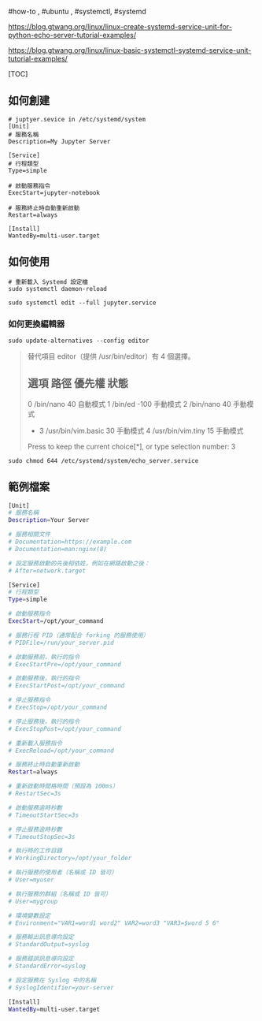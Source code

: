 #how-to , #ubuntu , #systemctl, #systemd


https://blog.gtwang.org/linux/linux-create-systemd-service-unit-for-python-echo-server-tutorial-examples/

https://blog.gtwang.org/linux/linux-basic-systemctl-systemd-service-unit-tutorial-examples/

[TOC]

## 如何創建

```
# juptyer.sevice in /etc/systemd/system
[Unit]                                                                                                                 
# 服務名稱
Description=My Jupyter Server

[Service]
# 行程類型
Type=simple

# 啟動服務指令
ExecStart=jupyter-notebook

# 服務終止時自動重新啟動
Restart=always

[Install]
WantedBy=multi-user.target

```

## 如何使用

```
# 重新載入 Systemd 設定檔
sudo systemctl daemon-reload
```



```
sudo systemctl edit --full jupyter.service
```

### 如何更換編輯器
```
sudo update-alternatives --config editor
```
>替代項目 editor（提供 /usr/bin/editor）有 4 個選擇。
>
>  選項       路徑              優先權  狀態
>------------------------------------------------------------
>  0            /bin/nano            40        自動模式
>  1            /bin/ed             -100       手動模式
>  2            /bin/nano            40        手動模式
>* 3            /usr/bin/vim.basic   30        手動模式
>  4            /usr/bin/vim.tiny    15        手動模式
>
>Press <enter> to keep the current choice[*], or type selection number: 3



```
sudo chmod 644 /etc/systemd/system/echo_server.service
```

## 範例檔案

```bash
[Unit]
# 服務名稱
Description=Your Server

# 服務相關文件
# Documentation=https://example.com
# Documentation=man:nginx(8)

# 設定服務啟動的先後相依姓，例如在網路啟動之後：
# After=network.target

[Service]
# 行程類型
Type=simple

# 啟動服務指令
ExecStart=/opt/your_command

# 服務行程 PID（通常配合 forking 的服務使用）
# PIDFile=/run/your_server.pid

# 啟動服務前，執行的指令
# ExecStartPre=/opt/your_command

# 啟動服務後，執行的指令
# ExecStartPost=/opt/your_command

# 停止服務指令
# ExecStop=/opt/your_command

# 停止服務後，執行的指令
# ExecStopPost=/opt/your_command

# 重新載入服務指令
# ExecReload=/opt/your_command

# 服務終止時自動重新啟動
Restart=always

# 重新啟動時間格時間（預設為 100ms）
# RestartSec=3s

# 啟動服務逾時秒數
# TimeoutStartSec=3s

# 停止服務逾時秒數
# TimeoutStopSec=3s

# 執行時的工作目錄
# WorkingDirectory=/opt/your_folder

# 執行服務的使用者（名稱或 ID 皆可）
# User=myuser

# 執行服務的群組（名稱或 ID 皆可）
# User=mygroup

# 環境變數設定
# Environment="VAR1=word1 word2" VAR2=word3 "VAR3=$word 5 6"

# 服務輸出訊息導向設定
# StandardOutput=syslog

# 服務錯誤訊息導向設定
# StandardError=syslog

# 設定服務在 Syslog 中的名稱
# SyslogIdentifier=your-server

[Install]
WantedBy=multi-user.target
```
